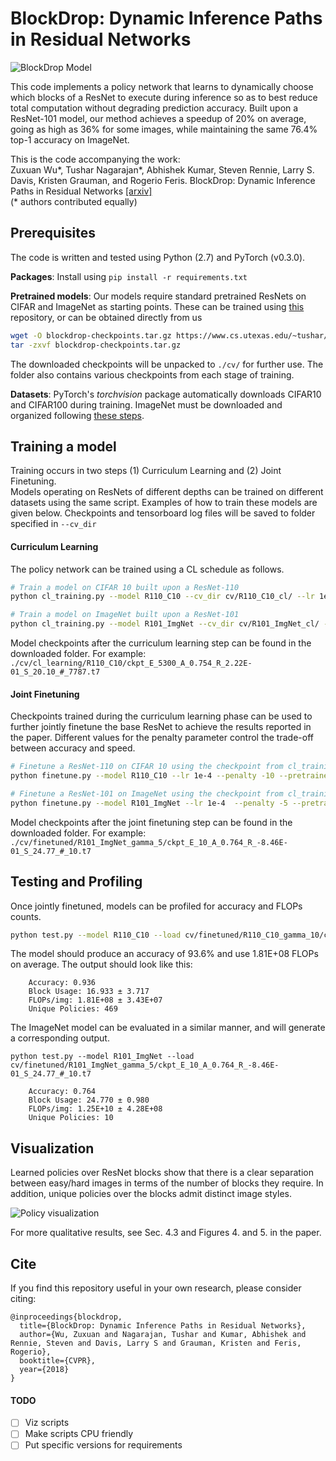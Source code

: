 # BlockDrop: Dynamic Inference Paths in Residual Networks
![BlockDrop Model](https://user-images.githubusercontent.com/4995097/35775877-3cc64f86-0957-11e8-85c4-9bd16cda22a0.png)

This code implements a policy network that learns to dynamically choose which blocks of a ResNet to execute during inference so as to best reduce total computation without degrading prediction accuracy. Built upon a ResNet-101 model, our method achieves a speedup of 20% on average, going as high as 36% for some images, while maintaining the same 76.4% top-1 accuracy on ImageNet.

This is the code accompanying the work:  
Zuxuan Wu*, Tushar Nagarajan*, Abhishek Kumar, Steven Rennie, Larry S. Davis, Kristen Grauman, and Rogerio Feris. BlockDrop: Dynamic Inference Paths in Residual Networks [[arxiv]](https://arxiv.org/pdf/1711.08393.pdf)  
(* authors contributed equally)

## Prerequisites
The code is written and tested using Python (2.7) and PyTorch (v0.3.0).

**Packages**: Install using `pip install -r requirements.txt`

**Pretrained models**: Our models require standard pretrained ResNets on CIFAR and ImageNet as starting points. These can be trained using [this](https://github.com/felixgwu/img_classification_pk_pytorch) repository, or can be obtained directly from us

```bash
wget -O blockdrop-checkpoints.tar.gz https://www.cs.utexas.edu/~tushar/blockdrop/blockdrop-checkpoints.tar.gz
tar -zxvf blockdrop-checkpoints.tar.gz
```
The downloaded checkpoints will be unpacked to `./cv/` for further use. The folder also contains various checkpoints from each stage of training.

**Datasets**: PyTorch's *torchvision* package automatically downloads CIFAR10 and CIFAR100 during training. ImageNet must be downloaded and organized following [these steps](https://github.com/soumith/imagenet-multiGPU.torch#data-processing).

## Training a model
Training occurs in two steps (1) Curriculum Learning and (2) Joint Finetuning.  
Models operating on ResNets of different depths can be trained on different datasets using the same script. Examples of how to train these models are given below. Checkpoints and tensorboard log files will be saved to folder specified in `--cv_dir`

#### Curriculum Learning
The policy network can be trained using a CL schedule as follows.

```bash
# Train a model on CIFAR 10 built upon a ResNet-110
python cl_training.py --model R110_C10 --cv_dir cv/R110_C10_cl/ --lr 1e-3 --batch_size 2048 --max_epochs 5000

# Train a model on ImageNet built upon a ResNet-101
python cl_training.py --model R101_ImgNet --cv_dir cv/R101_ImgNet_cl/ --lr 1e-3 --batch_size 2048 --max_epochs 45 --data_dir data/imagenet/
```

Model checkpoints after the curriculum learning step can be found in the downloaded folder. For example: `./cv/cl_learning/R110_C10/ckpt_E_5300_A_0.754_R_2.22E-01_S_20.10_#_7787.t7`

#### Joint Finetuning
Checkpoints trained during the curriculum learning phase can be used to further jointly finetune the base ResNet to achieve the results reported in the paper. Different values for the penalty parameter control the trade-off between accuracy and speed.

```bash
# Finetune a ResNet-110 on CIFAR 10 using the checkpoint from cl_training
python finetune.py --model R110_C10 --lr 1e-4 --penalty -10 --pretrained cv/cl_training/R110_C10/ckpt_E_5300_A_0.754_R_2.22E-01_S_20.10_#_7787.t7 --batch_size 256  --max_epochs 1600 --cv_dir cv/R110_C10_ft_-10/

# Finetune a ResNet-101 on ImageNet using the checkpoint from cl_training
python finetune.py --model R101_ImgNet --lr 1e-4  --penalty -5 --pretrained cv/cl_training/R101_ImgNet/ckpt_E_4_A_0.746_R_-3.70E-01_S_29.79_#_484.t7 --data_dir data/imagenet/ --batch_size 320 --max_epochs 10 --cv_dir cv/R101_ImgNet_ft_-5/
```

Model checkpoints after the joint finetuning step can be found in the downloaded folder. For example: `./cv/finetuned/R101_ImgNet_gamma_5/ckpt_E_10_A_0.764_R_-8.46E-01_S_24.77_#_10.t7`

## Testing and Profiling
Once jointly finetuned, models can be profiled for accuracy and FLOPs counts.
```bash
python test.py --model R110_C10 --load cv/finetuned/R110_C10_gamma_10/ckpt_E_2000_A_0.936_R_1.95E-01_S_16.93_#_469.t7
```
The model should produce an accuracy of 93.6% and use 1.81E+08 FLOPs on average. The output should look like this:
```
    Accuracy: 0.936
    Block Usage: 16.933 ± 3.717
    FLOPs/img: 1.81E+08 ± 3.43E+07
    Unique Policies: 469
```

The ImageNet model can be evaluated in a similar manner, and will generate a corresponding output.
```
python test.py --model R101_ImgNet --load cv/finetuned/R101_ImgNet_gamma_5/ckpt_E_10_A_0.764_R_-8.46E-01_S_24.77_#_10.t7
```
```
    Accuracy: 0.764
    Block Usage: 24.770 ± 0.980
    FLOPs/img: 1.25E+10 ± 4.28E+08
    Unique Policies: 10
```


## Visualization
Learned policies over ResNet blocks show that there is a clear separation between easy/hard images in terms of the number of blocks they require. In addition, unique policies over the blocks admit distinct image styles.

![Policy visualization](https://user-images.githubusercontent.com/4995097/35775878-3e5ee4e8-0957-11e8-832d-b9dc2ea8fecc.png)

For more qualitative results, see Sec. 4.3 and Figures 4. and 5. in the paper.



## Cite

If you find this repository useful in your own research, please consider citing:
```
@inproceedings{blockdrop,
  title={BlockDrop: Dynamic Inference Paths in Residual Networks},
  author={Wu, Zuxuan and Nagarajan, Tushar and Kumar, Abhishek and Rennie, Steven and Davis, Larry S and Grauman, Kristen and Feris, Rogerio},
  booktitle={CVPR},
  year={2018}
}
```

#### TODO
- [ ] Viz scripts
- [ ] Make scripts CPU friendly
- [ ] Put specific versions for requirements
